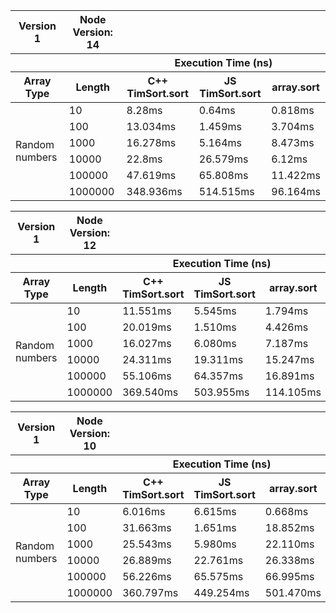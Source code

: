 <table>
  <tr>
    <th>Version 1</th>
    <th>Node Version: 14</th>
  </tr>
  <tr>
    <th></th><th></th>
    <th colspan="3">Execution Time (ns)</th>
  </tr>
  <tr>
    <th>Array Type</th>
    <th>Length</th>
    <th>C++ TimSort.sort</th>
    <th>JS TimSort.sort</th>
    <th>array.sort</th>
  </tr>
<tbody>
  <tr>
    <td rowspan="6">Random numbers</td><td>10</td><td>8.28ms</td><td>0.64ms</td><td>0.818ms</td>
  </tr>
  <tr>
    <td>100</td><td>13.034ms</td><td>1.459ms</td><td>3.704ms</td>
  </tr>
  <tr>
    <td>1000</td><td>16.278ms</td><td>5.164ms</td><td>8.473ms</td>
  </tr>
  <tr>
    <td>10000</td><td>22.8ms</td><td>26.579ms</td><td>6.12ms</td>
  </tr>
  <tr>
    <td>100000</td><td>47.619ms</td><td>65.808ms</td><td>11.422ms</td>
  </tr>
  <tr>
    <td>1000000</td><td>348.936ms</td><td>514.515ms</td><td>96.164ms</td>
  </tr>
</tbody>
</table>

<table>
  <tr>
    <th>Version 1</th>
    <th>Node Version: 12</th>
  </tr>
  <tr>
    <th></th><th></th>
    <th colspan="3">Execution Time (ns)</th>
  </tr>
  <tr>
    <th>Array Type</th>
    <th>Length</th>
    <th>C++ TimSort.sort</th>
    <th>JS TimSort.sort</th>
    <th>array.sort</th>
  </tr>
<tbody>
  <tr>
    <td rowspan="6">Random numbers</td><td>10</td><td>11.551ms</td><td>5.545ms</td><td>1.794ms</td>
  </tr>
  <tr>
    <td>100</td><td>20.019ms</td><td>1.510ms</td><td>4.426ms</td>
  </tr>
  <tr>
    <td>1000</td><td>16.027ms</td><td>6.080ms</td><td>7.187ms</td>
  </tr>
  <tr>
    <td>10000</td><td>24.311ms</td><td>19.311ms</td><td>15.247ms</td>
  </tr>
  <tr>
    <td>100000</td><td>55.106ms</td><td>64.357ms</td><td>16.891ms</td>
  </tr>
  <tr>
    <td>1000000</td><td>369.540ms</td><td>503.955ms</td><td>114.105ms</td>
  </tr>
</tbody>
</table>

<table>
  <tr>
    <th>Version 1</th>
    <th>Node Version: 10</th>
  </tr>
  <tr>
    <th></th><th></th>
    <th colspan="3">Execution Time (ns)</th>
  </tr>
  <tr>
    <th>Array Type</th>
    <th>Length</th>
    <th>C++ TimSort.sort</th>
    <th>JS TimSort.sort</th>
    <th>array.sort</th>
  </tr>
<tbody>
  <tr>
    <td rowspan="6">Random numbers</td><td>10</td><td>6.016ms</td><td>6.615ms</td><td>0.668ms</td>
  </tr>
  <tr>
    <td>100</td><td>31.663ms</td><td>1.651ms</td><td>18.852ms</td>
  </tr>
  <tr>
    <td>1000</td><td>25.543ms</td><td>5.980ms</td><td>22.110ms</td>
  </tr>
  <tr>
    <td>10000</td><td>26.889ms</td><td>22.761ms</td><td>26.338ms</td>
  </tr>
  <tr>
    <td>100000</td><td>56.226ms</td><td>65.575ms</td><td>66.995ms</td>
  </tr>
  <tr>
    <td>1000000</td><td>360.797ms</td><td>449.254ms</td><td>501.470ms</td>
  </tr>
</tbody>
</table>